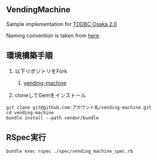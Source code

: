 ## VendingMachine

Sample implementation for [TDDBC Osaka 2.0](http://devtesting.jp/tddbc/?TDDBC%E5%A4%A7%E9%98%AA2.0%2F%E8%AA%B2%E9%A1%8C)

Naming convention is taken from [here](http://devtesting.jp/tddbc/?TDDBC%E4%BB%99%E5%8F%B002%2F%E8%AA%B2%E9%A1%8C%E7%94%A8%E8%AA%9E%E9%9B%86).

## 環境構築手順
1. 以下リポジトリをFork
    1.  [vending-machine](https://github.com/Matsushin/vending-machine)

1. cloneしてGemをインストール
```
git clone git@github.com:アカウント名/vending-machine.git
cd vending-machine
bundle install --path vendor/bundle
```

## RSpec実行

```
bundle exec rspec ./spec/vending_machine_spec.rb
```
